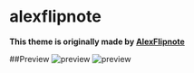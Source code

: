 # alexflipnote

**This theme is originally made by [AlexFlipnote](https://github.com/AlexFlipnote/Discord_Theme)**

##Preview
![preview](https://cdn.discordapp.com/attachments/499329030718488586/801954103894474812/Screenshot_85.png)
![preview](https://cdn.discordapp.com/attachments/499329030718488586/801954113494974514/Screenshot_86.png)
